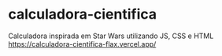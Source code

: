 # calculadora-cientifica
Calculadora inspirada em Star Wars  utilizando JS, CSS e HTML
https://calculadora-cientifica-flax.vercel.app/
